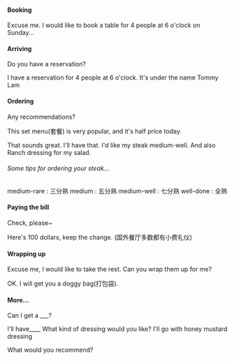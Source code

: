 #### Booking
Excuse me. I would like to book a table for 4 people at 6 o'clock on Sunday...

#### Arriving
Do you have a reservation?

I have a reservation for 4 people at 6 o'clock. It's under the name Tommy Lam

#### Ordering
Any recommendations?

This set menu(套餐) is very popular, and it's half price today.

That sounds great. I'll have that. I'd like my steak medium-well. And also Ranch dressing for my salad.

###### Some tips for ordering your steak...
medium-rare : 三分熟
medium : 五分熟
medium-well : 七分熟
well-done : 全熟

#### Paying the bill
Check, please~

Here's 100 dollars, keep the change. (国外餐厅多数都有小费礼仪)

#### Wrapping up
Excuse me, I would like to take the rest. Can you wrap them up for me?

OK. I will get you a doggy bag(打包袋).

#### More...
Can I get a ___?

I'll have____
What kind of dressing would you like?
I'll go with honey mustard dressing

What would you recommend?